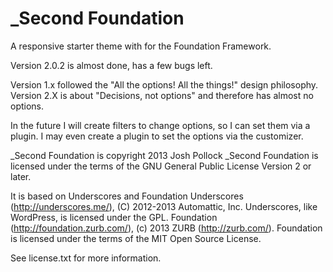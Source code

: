 _Second Foundation
==================

A responsive starter theme with for the Foundation Framework.

Version 2.0.2 is almost done, has a few bugs left.

Version 1.x followed the "All the options! All the things!" design philosophy. Version 2.X is about "Decisions, not options" and therefore has almost no options.

In the future I will create filters to change options, so I can set them via a plugin. I may even create a plugin to set the options via the customizer.




_Second Foundation is copyright 2013 Josh Pollock
_Second Foundation is licensed under the terms of the GNU General Public License Version 2 or later.

It is based on Underscores and Foundation
Underscores (http://underscores.me/), (C) 2012-2013 Automattic, Inc.
Underscores, like WordPress, is licensed under the GPL.
Foundation (http://foundation.zurb.com/), (c) 2013 ZURB (http://zurb.com/).
Foundation is licensed under the terms of the MIT Open Source License.

See license.txt for more information.



